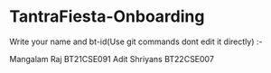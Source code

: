 # TantraFiesta-Onboarding
Write your name and bt-id(Use git commands dont edit it directly) :-

Mangalam Raj BT21CSE091
Adit Shriyans BT22CSE007
